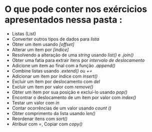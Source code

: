  # O que pode conter nos exércicios apresentados nessa pasta :

 - Listas (List)
 - Converter outros tipos de dados para *lista*
 - Obter um item usando *[offset]*
 - Alterar um item por *[índice]*
 - Resolvendo a alteração de uma *string* usando *list()* e *.join()*
 - Obter uma fatia para extrair itens por *intervalo de deslocamento*
 - Adicione um item ao final com a função *.append()*
 - Combine listas usando *.extend()* ou *+=*
 - Adicionar um item por índice com *insert()*
 - Excluir um item por deslocamento com *del*
 - Excluir um item por valor com *remove()*
 - Obter um item por sua posição e excluí-lo usando *pop()*
 - Encontrar o deslocamento de um item por valor com *index()*
 - Testar um valor com *in*
 - Contar ocorrências de um valor usando *count ()*
 - Obter comprimento da lista usando *len()*
 - Reordenar itens com *sort()*
 - Atribuir com *=*, Copiar com *copy()*